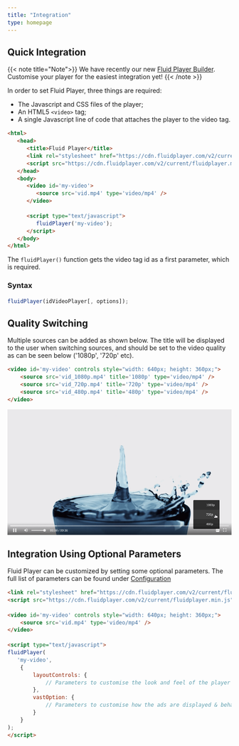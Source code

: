 ```yaml
---
title: "Integration"
type: homepage
---
```


## Quick Integration
{{< note title="Note">}}
We have recently our new [Fluid Player Builder](../builder). 
Customise your player for the easiest integration yet!
{{< /note >}}

In order to set Fluid Player, three things are required:

* The Javascript and CSS files of the player;
* An HTML5 `<video>` tag;
* A single Javascript line of code that attaches the player to the video tag.

```html
<html>
   <head>
      <title>Fluid Player</title>
      <link rel="stylesheet" href="https://cdn.fluidplayer.com/v2/current/fluidplayer.min.css" type="text/css"/>
      <script src="https://cdn.fluidplayer.com/v2/current/fluidplayer.min.js"></script>
   </head>
   <body>
      <video id='my-video'>
         <source src='vid.mp4' type='video/mp4' />
      </video>
      
      <script type="text/javascript">
         fluidPlayer('my-video');
      </script>
   </body>
</html>
```

The `fluidPlayer()` function gets the video tag id as a first parameter, which is required.


### Syntax

```javascript
fluidPlayer(idVideoPlayer[, options]);
```

## Quality Switching
Multiple sources can be added as shown below. 
The title will be displayed to the user when switching sources, and should be set to the video quality as can be seen below ('1080p', '720p' etc).

```html
<video id='my-video' controls style="width: 640px; height: 360px;">
    <source src='vid_1080p.mp4' title='1080p' type='video/mp4' />
    <source src='vid_720p.mp4' title='720p' type='video/mp4' />
    <source src='vid_480p.mp4' title='480p' type='video/mp4' />
</video>
```

<img src="screenshots/qualitySwitch.png" style="width:600px;margin:auto;display:flex;">


## Integration Using Optional Parameters

Fluid Player can be customized by setting some optional parameters. 
The full list of parameters can be found under [Configuration](../configuration)

```html
<link rel="stylesheet" href="https://cdn.fluidplayer.com/v2/current/fluidplayer.min.css" type="text/css"/>
<script src="https://cdn.fluidplayer.com/v2/current/fluidplayer.min.js"></script>

<video id='my-video' controls style="width: 640px; height: 360px;">
    <source src='vid.mp4' type='video/mp4' />
</video>

<script type="text/javascript">
fluidPlayer(
   'my-video',
    {
        layoutControls: {
            // Parameters to customise the look and feel of the player
        },
        vastOption: {
            // Parameters to customise how the ads are displayed & behave
        }
    }
);
</script>
```